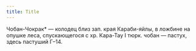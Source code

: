 ```yaml
---
title: Title
---
```


Чобан-Чокрак* — колодец близ зап. края Караби-яйлы, в ложбине на опушке леса,
спускающегося с хр. Кара-Тау I тюрк. чобан — пастух, здесь пастуший Г–14.
